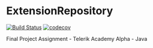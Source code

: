 # ExtensionRepository 
[![Build Status](https://travis-ci.org/TeamMistique/ExtensionRepository.svg?branch=master)](https://travis-ci.org/TeamMistique/ExtensionRepository.svg?branch=master)   [![codecov](https://codecov.io/gh/TeamMistique/ExtensionRepository/branch/master/graph/badge.svg)](https://codecov.io/gh/TeamMistique/ExtensionRepository)

Final Project Assignment - Telerik Academy Alpha - Java
